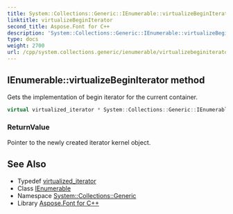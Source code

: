 ```yaml
---
title: System::Collections::Generic::IEnumerable::virtualizeBeginIterator method
linktitle: virtualizeBeginIterator
second_title: Aspose.Font for C++
description: 'System::Collections::Generic::IEnumerable::virtualizeBeginIterator method. Gets the implementation of begin iterator for the current container in C++.'
type: docs
weight: 2700
url: /cpp/system.collections.generic/ienumerable/virtualizebeginiterator/
---
```

## IEnumerable::virtualizeBeginIterator method


Gets the implementation of begin iterator for the current container.

```cpp
virtual virtualized_iterator * System::Collections::Generic::IEnumerable<T>::virtualizeBeginIterator()
```


### ReturnValue

Pointer to the newly created iterator kernel object.

## See Also

* Typedef [virtualized_iterator](../virtualized_iterator/)
* Class [IEnumerable](../)
* Namespace [System::Collections::Generic](../../)
* Library [Aspose.Font for C++](../../../)
